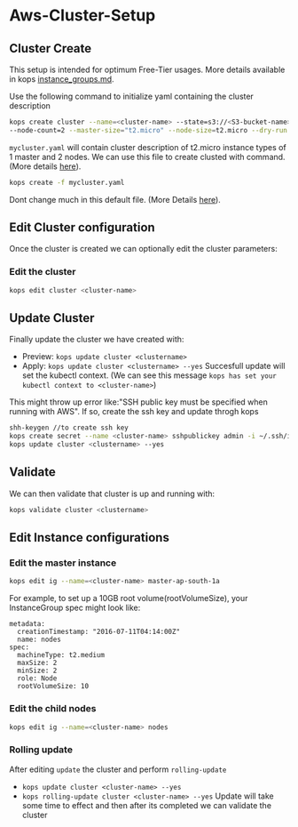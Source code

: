 # Aws-Cluster-Setup
## Cluster Create
This setup is intended for optimum Free-Tier usages. More details available in kops [instance_groups.md](https://github.com/kubernetes/kops/blob/master/docs/instance_groups.md).

Use the following command to initialize yaml containing the cluster description
```sh
kops create cluster --name=<cluster-name> --state=s3://<S3-bucket-name> --zones=ap-south-1a \
--node-count=2 --master-size="t2.micro" --node-size=t2.micro --dry-run -o yaml > mycluster.yaml
```
`mycluster.yaml` will contain cluster description of t2.micro instance types of 1 master and 2 nodes. We can use this file to create clusted with command.(More details [here](https://github.com/kubernetes/kops/issues/2603#issuecomment-354034970)).
```sh
kops create -f mycluster.yaml
```
Dont change much in this default file. (More Details [here](https://github.com/kubernetes/kops/blob/master/docs/manifests_and_customizing_via_api.md#closing-thoughts)).

## Edit Cluster configuration
Once the cluster is created we can optionally edit the cluster parameters:

### Edit the cluster 
```sh
kops edit cluster <cluster-name>
```

## Update Cluster
Finally update the cluster we have created with:
* Preview: `kops update cluster <clustername>`
* Apply: `kops update cluster <clustername> --yes`
Succesfull update will set the kubectl context. (We can see this message `kops has set your kubectl context to <cluster-name>`)

This might throw up error like:"SSH public key must be specified when running with AWS". If so, create the ssh key and update throgh kops
```sh
shh-keygen //to create ssh key
kops create secret --name <cluster-name> sshpublickey admin -i ~/.ssh/id_rsa.pub
kops update cluster <clustername> --yes
```

## Validate
We can then validate that cluster is up and running with:
```sh
kops validate cluster <clustername> 
```
## Edit Instance configurations
### Edit the master instance
```sh
kops edit ig --name=<cluster-name> master-ap-south-1a
```
For example, to set up a 10GB root volume(rootVolumeSize), your InstanceGroup spec might look like:
```
metadata:
  creationTimestamp: "2016-07-11T04:14:00Z"
  name: nodes
spec:
  machineType: t2.medium
  maxSize: 2
  minSize: 2
  role: Node
  rootVolumeSize: 10
```

### Edit the child nodes
```sh
kops edit ig --name=<cluster-name> nodes
```

### Rolling update
After editing `update` the cluster and perform `rolling-update`
* `kops update cluster <cluster-name> --yes`
* `kops rolling-update cluster <cluster-name> --yes`
Update will take some time to effect and then after its completed we can validate the cluster
